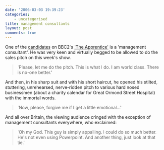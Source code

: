 ```yaml
---
date: '2006-03-03 19:39:23'
categories:
    - uncategorised
title: management consultants
layout: post
comments: true
---
```


One of the
[candidates](http://www.bbc.co.uk/apprentice/candidates/mani.shtml) on
BBC2's ['The Apprentice'](http://www.bbc.co.uk/apprentice/) is a
'management consultant'. He was very keen and virtually begged to be
allowed to do the sales pitch on this week's show.

> 'Please, let me do the pitch. This is what I do. I am world class.
> There is no-one better.'

And then, in his sharp suit and with his short haircut, he opened his
stilted, stuttering, unrehearsed, nerve-ridden pitch to various hard
nosed businessmen (about a charity calendar for Great Ormond Street
Hospital) with the immortal words.

> 'Now, please, forgive me if I get a little emotional...'

And all over Britain, the viewing audience cringed with the exception of
management consultants everywhere, who exclaimed:

> 'Oh my God. This guy is simply appalling. I could do so much better.
> He's not even using Powerpoint. And another thing, just look at that
> tie.'
